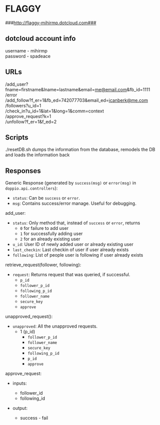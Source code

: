 # FLAGGY #
###http://flaggy-mihirmp.dotcloud.com###


## dotcloud account info ##
username - mihirmp
<br />
password - spadeace

## URLs ##
  /add_user?fname=firstname&lname=lastname&email=me@email.com&fb_id=1111
  <br />
  /error
  <br />
  /add_follow?f_er=1&fb_ed=742077703&email_ed=icanberk@me.com
  <br />
  /followers?u_id=1
  <br />
  /check_in?u_id=1&lat=1&long=1&comm=context
  <br />
  /approve_request?k=1
  <br />
  /unfollow?f_er=1&f_ed=2

## Scripts ##
./resetDB.sh dumps the information from the database, remodels the DB and loads the information back

## Responses ##

Generic Response (generated by `success(msg)` or `error(msg)` in `doppio.api.controllers`):

- `status`: Can be `success` or `error`.
- `msg`: Contains success/error manage. Useful for debugging.

add_user:

- `status`: Only method that, instead of `success` or `error`, returns
  * `0` for failure to add user
  * `1` for successfully adding user
  * `2` for an already existing user
- `u_id`: User ID of newly added user or already existing user
- `last_checkin`: Last checkin of user if user already exists
- `following`: List of people user is following if user already exists

retrieve_request(follower, following):

- `request`: Returns request that was queried, if successful.
  * `p_id`
  * `follower_p_id`
  * `following_p_id`
  * `follower_name`
  * `secure_key`
  * `approve`

unapproved_request():

- `unapproved`: All the unapproved requests.
  * 1 (p_id)
    * `follower_p_id`
    * `follower_name`
    * `secure_key`
    * `following_p_id`
    * `p_id`
    * `approve`

approve_request:

- inputs:
    * follower_id
    * following_id

- output:
    * success - fail
